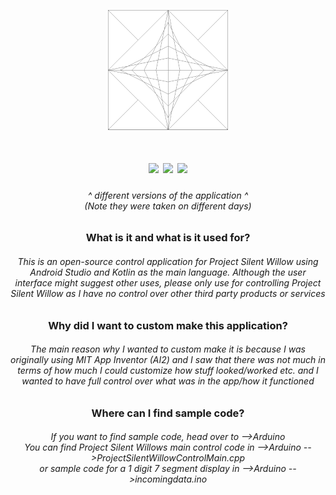 <p align="center"><img src="app/src/main/res/mipmap-anydpi-v26/launchicon.png"></p>

<h1 align="center">
<img src="https://user-images.githubusercontent.com/92825997/181417675-6f17cd59-f58e-4104-b326-a23e8f378a17.png" width="300"/>
<img src="https://user-images.githubusercontent.com/92825997/182429943-a482b54c-3a1e-4a58-8aef-f62968a13474.png" width="300"/>
<img src="https://user-images.githubusercontent.com/92825997/182665209-f3431947-fcf3-40f7-a190-912d7bcb2b91.png" width="300"/>

</h1>
<h6 align="center">^ different versions of the application ^<br>(Note they were taken on different days)</h6>
<h3 align="center">What is it and what is it used for?</h3>
<h6 align="center">This is an open-source control application for Project Silent Willow using Android Studio and Kotlin as the main language. Although the user interface might suggest other uses, please only use for controlling Project Silent Willow as I have no control over other third party products or services</h6>
<h3 align="center">Why did I want to custom make this application?</h3>
<h6 align="center">The main reason why I wanted to custom make it is because I was originally using MIT App Inventor (AI2) and I saw that there was not much in terms of how much I could customize how stuff looked/worked etc. and I wanted to have full control over what was in the app/how it functioned</h6>
<h3 align="center">Where can I find sample code?</h3>
<h6 align="center">If you want to find sample code, head over to -->Arduino<br>You can find Project Silent Willows main control code in -->Arduino -->ProjectSilentWillowControlMain.cpp<br> or sample code for a 1 digit 7 segment display in -->Arduino -->incomingdata.ino</h6>
